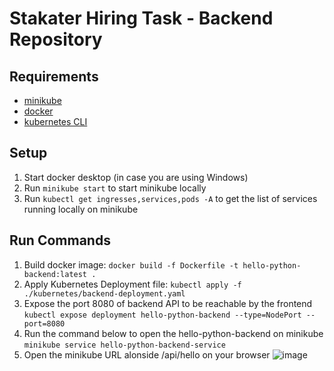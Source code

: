 # Stakater Hiring Task - Backend Repository

## Requirements

 - [minikube](https://minikube.sigs.k8s.io/docs/start/)
 - [docker](https://docs.docker.com/get-docker/)
 - [kubernetes CLI](https://kubernetes.io/docs/tasks/tools/)

## Setup

 1. Start docker desktop (in case you are using Windows)
 2. Run `minikube start` to start minikube locally 
 3. Run `kubectl get ingresses,services,pods -A` to get the list of services running locally on minikube

## Run Commands

 1.  Build docker image: 
`docker build -f Dockerfile -t hello-python-backend:latest .`
 2.  Apply Kubernetes Deployment file: 
`kubectl apply -f ./kubernetes/backend-deployment.yaml`
 3. Expose the port 8080 of backend API to be reachable by the frontend
  `kubectl expose deployment hello-python-backend --type=NodePort --port=8080`
 4. Run the command below to open the hello-python-backend on minikube
  `minikube service hello-python-backend-service`
 5. Open the minikube URL alonside /api/hello on your browser
![image](https://user-images.githubusercontent.com/754924/147828884-736a9e9b-47a3-4240-80d7-00aa72857ea2.png)

